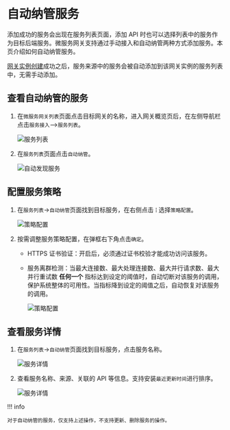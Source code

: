 # 自动纳管服务

添加成功的服务会出现在服务列表页面，添加 API 时也可以选择列表中的服务作为目标后端服务。微服务网关支持通过手动接入和自动纳管两种方式添加服务。本页介绍如何自动纳管服务。

[网关实例创建](../gateway/create-gateway.md)成功之后，服务来源<!--待补充链接-->中的服务会被自动添加到该网关实例的服务列表中，无需手动添加。

## 查看自动纳管的服务

1. 在`微服务网关列表`页面点击目标网关的名称，进入网关概览页后，在左侧导航栏点击`服务接入`-->`服务列表`。

    ![服务列表](https://docs.daocloud.io/daocloud-docs-images/docs/skoala/ms-gateway/service/imgs/service-list.png)

2. 在`服务列表`页面点击`自动纳管`。

    ![自动发现服务](https://docs.daocloud.io/daocloud-docs-images/docs/skoala/ms-gateway/service/imgs/auto.png)

## 配置服务策略

1. 在`服务列表`->`自动纳管`页面找到目标服务，在右侧点击 **`ⵗ`** 选择`策略配置`。

    ![策略配置](https://docs.daocloud.io/daocloud-docs-images/docs/skoala/ms-gateway/service/imgs/policy1.png)

2. 按需调整服务策略配置，在弹框右下角点击`确定`。

    - HTTPS 证书验证：开启后，必须通过证书校验才能成功访问该服务。
    - 服务离群检测：当最大连接数、最大处理连接数、最大并行请求数、最大并行重试数 **任何一个** 指标达到设定的阈值时，自动切断对该服务的调用，保护系统整体的可用性。当指标降到设定的阈值之后，自动恢复对该服务的调用。

        ![策略配置](https://docs.daocloud.io/daocloud-docs-images/docs/skoala/ms-gateway/service/imgs/policy2.png)

## 查看服务详情

1. 在`服务列表`->`自动纳管`页面找到目标服务，点击服务名称。

    ![服务详情](https://docs.daocloud.io/daocloud-docs-images/docs/skoala/ms-gateway/service/imgs/service-details.png)

2. 查看服务名称、来源、关联的 API 等信息。支持安装`最近更新时间`进行排序。

    ![服务详情](https://docs.daocloud.io/daocloud-docs-images/docs/skoala/ms-gateway/service/imgs/service-details1.png)

!!! info

    对于自动纳管的服务，仅支持上述操作，不支持更新、删除服务的操作。
